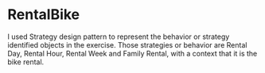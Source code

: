 # RentalBike
I used Strategy design pattern to represent the behavior or strategy identified objects in the exercise. Those strategies or behavior are Rental Day, Rental Hour, Rental Week and Family Rental, with a context that it is the bike rental.
